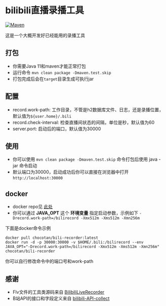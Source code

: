 # bilibili直播录播工具

[![Maven](https://github.com/chocotan/bili-recorder/actions/workflows/maven.yml/badge.svg)](https://github.com/chocotan/bili-recorder/actions/workflows/maven.yml)

这是一个大概开发好已经能用的录播工具

## 打包
* 你需要Java 11和maven才能正常打包
* 运行命令 `mvn clean package -Dmaven.test.skip`
* 打包完成后会在`target`目录生成可执行jar

## 配置
* record.work-path: 工作目录，不管是h2数据库文件、日志，还是录播位置，默认值为`${user.home}/.bili`
* record.check-interval: 检查直播间状态的间隔，单位是秒，默认值为60
* server.port: 启动后的端口，默认值为30000

## 使用
* 你可以使用 `mvn clean package -Dmaven.test.skip` 命令打包后使用 java -jar 命令启动
* 默认端口为30000，启动成功后你可以直接在浏览器中打开 `http://localhost:30000`

## docker
* docker repo见 [此处](https://hub.docker.com/r/chocotan/bili-recorder)
* 你可以通过 **JAVA_OPT** 这个 **环境变量** 指定启动参数，示例如下 `-Drecord.work-path=/bilirecord -Xmx512m -Xms512m -Xmn256m`

下面是docker命令示例
```shell
docker pull chocotan/bili-recorder:latest
docker run -d -p 30000:30000 -v $HOME/.bili:/bilirecord --env JAVA_OPT="-Drecord.work-path=/bilirecord -Xmx512m -Xms512m -Xmn256m" chocotan/bili-recorder
```
你可以自行修改命令中的端口号和work-path

## 感谢
* Flv文件的工具类源码来自 [BilibiliLiveRecorder](https://github.com/nICEnnnnnnnLee/BilibiliLiveRecorder)
* B站API的接口和字段定义来自 [bilibili-API-collect](https://github.com/SocialSisterYi/bilibili-API-collect)
